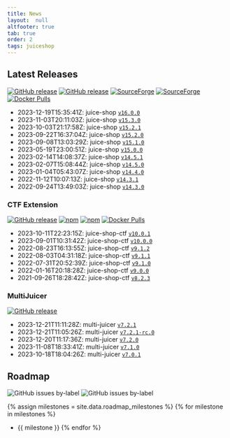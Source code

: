 ```yaml
---
title: News
layout:  null
altfooter: true
tab: true
order: 2
tags: juiceshop
---
```


## Latest Releases

[![GitHub release](https://img.shields.io/github/release/juice-shop/juice-shop.svg)](https://github.com/juice-shop/juice-shop/releases/latest)
[![GitHub release](https://img.shields.io/github/downloads/juice-shop/juice-shop/total.svg)](https://github.com/juice-shop/juice-shop/releases/latest)
[![SourceForge](https://img.shields.io/sourceforge/dm/juice-shop?label=sourceforge%20downloads)](https://sourceforge.net/projects/juice-shop/)
[![SourceForge](https://img.shields.io/sourceforge/dt/juice-shop?label=sourceforge%20downloads)](https://sourceforge.net/projects/juice-shop/)
[![Docker Pulls](https://img.shields.io/docker/pulls/bkimminich/juice-shop.svg)](https://hub.docker.com/r/bkimminich/juice-shop)

<!-- next:juice-shop -->
* 2023-12-19T15:35:41Z: juice-shop [`v16.0.0`](https://github.com/juice-shop/juice-shop/releases/tag/v16.0.0)
* 2023-11-03T20:11:03Z: juice-shop [`v15.3.0`](https://github.com/juice-shop/juice-shop/releases/tag/v15.3.0)
* 2023-10-03T21:17:58Z: juice-shop [`v15.2.1`](https://github.com/juice-shop/juice-shop/releases/tag/v15.2.1)
* 2023-09-22T16:37:04Z: juice-shop [`v15.2.0`](https://github.com/juice-shop/juice-shop/releases/tag/v15.2.0)
* 2023-09-08T13:03:29Z: juice-shop [`v15.1.0`](https://github.com/juice-shop/juice-shop/releases/tag/v15.1.0)
* 2023-05-19T23:00:51Z: juice-shop [`v15.0.0`](https://github.com/juice-shop/juice-shop/releases/tag/v15.0.0)
* 2023-02-14T14:08:37Z: juice-shop [`v14.5.1`](https://github.com/juice-shop/juice-shop/releases/tag/v14.5.1)
* 2023-02-07T15:08:44Z: juice-shop [`v14.5.0`](https://github.com/juice-shop/juice-shop/releases/tag/v14.5.0)
* 2023-01-04T05:43:07Z: juice-shop [`v14.4.0`](https://github.com/juice-shop/juice-shop/releases/tag/v14.4.0)
* 2022-11-12T10:07:13Z: juice-shop [`v14.3.1`](https://github.com/juice-shop/juice-shop/releases/tag/v14.3.1)
* 2022-09-24T13:49:03Z: juice-shop [`v14.3.0`](https://github.com/juice-shop/juice-shop/releases/tag/v14.3.0)

### CTF Extension

[![GitHub release](https://img.shields.io/github/release/juice-shop/juice-shop-ctf.svg)](https://github.com/juice-shop/juice-shop-ctf/releases/latest)
[![npm](https://img.shields.io/npm/dm/juice-shop-ctf-cli.svg)](https://www.npmjs.com/package/juice-shop-ctf-cli)
[![npm](https://img.shields.io/npm/dt/juice-shop-ctf-cli.svg)](https://www.npmjs.com/package/juice-shop-ctf-cli)
[![Docker Pulls](https://img.shields.io/docker/pulls/bkimminich/juice-shop-ctf.svg)](https://hub.docker.com/r/bkimminich/juice-shop-ctf)

<!-- next:juice-shop-ctf -->
* 2023-10-11T22:23:15Z: juice-shop-ctf [`v10.0.1`](https://github.com/juice-shop/juice-shop-ctf/releases/tag/v10.0.1)
* 2023-09-01T10:31:42Z: juice-shop-ctf [`v10.0.0`](https://github.com/juice-shop/juice-shop-ctf/releases/tag/v10.0.0)
* 2022-08-23T16:13:55Z: juice-shop-ctf [`v9.1.2`](https://github.com/juice-shop/juice-shop-ctf/releases/tag/v9.1.2)
* 2022-08-03T04:31:18Z: juice-shop-ctf [`v9.1.1`](https://github.com/juice-shop/juice-shop-ctf/releases/tag/v9.1.1)
* 2022-07-31T20:52:39Z: juice-shop-ctf [`v9.1.0`](https://github.com/juice-shop/juice-shop-ctf/releases/tag/v9.1.0)
* 2022-01-16T20:18:28Z: juice-shop-ctf [`v9.0.0`](https://github.com/juice-shop/juice-shop-ctf/releases/tag/v9.0.0)
* 2021-09-26T18:28:42Z: juice-shop-ctf [`v8.2.3`](https://github.com/juice-shop/juice-shop-ctf/releases/tag/v8.2.3)

### MultiJuicer

[![GitHub release](https://img.shields.io/github/release/juice-shop/multi-juicer.svg)](https://github.com/juice-shop/juice-shop-ctf/releases/latest)

<!-- next:multi-juicer -->
* 2023-12-21T11:11:28Z: multi-juicer [`v7.2.1`](https://github.com/juice-shop/multi-juicer/releases/tag/v7.2.1)
* 2023-12-21T11:05:26Z: multi-juicer [`v7.2.1-rc.0`](https://github.com/juice-shop/multi-juicer/releases/tag/v7.2.1-rc.0)
* 2023-12-20T11:17:36Z: multi-juicer [`v7.2.0`](https://github.com/juice-shop/multi-juicer/releases/tag/v7.2.0)
* 2023-11-08T18:33:41Z: multi-juicer [`v7.1.0`](https://github.com/juice-shop/multi-juicer/releases/tag/v7.1.0)
* 2023-10-18T18:04:26Z: multi-juicer [`v7.0.1`](https://github.com/juice-shop/multi-juicer/releases/tag/v7.0.1)

## Roadmap

![GitHub issues by-label](https://img.shields.io/github/issues/juice-shop/juice-shop/help%20wanted.svg)
![GitHub issues by-label](https://img.shields.io/github/issues/juice-shop/juice-shop/good%20first%20issue.svg)

{% assign milestones = site.data.roadmap_milestones %}
{% for milestone in milestones %}
* {{ milestone }}
{% endfor %}

